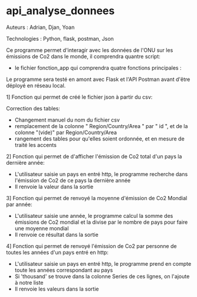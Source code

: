 # api_analyse_donnees

Auteurs : Adrian, Djan, Yoan

Technologies : Python, flask, postman, Json

Ce programme permet d'interagir avec les données de l'ONU sur les émissions de Co2 dans le monde, il comprendra quantre script:
- le fichier fonction_app qui comprendra quatre fonctions principales :

Le programme sera testé en amont avec Flask et l'API Postman avant d'être déployé en réseau local.

1] Fonction qui permet de créé le fichier json à partir du csv:

Correction des tables:
- Changement manuel du nom du fichier csv 
- remplacement de la colonne " Region/Country/Area " par " id ", et de la colonne "(vide)" par Region/Country/Area 
- rangement des tables pour qu'elles soient ordonnée, et en mesure de traité les accents

2] Fonction qui permet de d'afficher l'émission de Co2 total d'un pays la dernière année:

- L'utilisateur saisie un pays en entré http, le programme recherche dans l'émission de Co2 de ce pays la dernière année
- Il renvoie la valeur dans la sortie

3] Fonction qui permet de renvoyé la moyenne d'émission de Co2 Mondial par année:

- L'utilisateur saisie une année, le programme calcul la somme des émissions de Co2 mondial et la divise par le nombre
  de pays pour faire une moyenne mondial
- Il renvoie ce résultat dans la sortie 
  
4] Fonction qui permet de renvoyé l'émission de Co2 par personne de toutes les années d'un pays entré en http:

- L'utilisateur saisie un pays en entré http, le programme prend en compte toute les années correspondant au pays 
- Si 'thousand' se trouve dans la colonne Series de ces lignes, on l'ajoute à notre liste 
- Il renvoie les valeurs dans la sortie 










